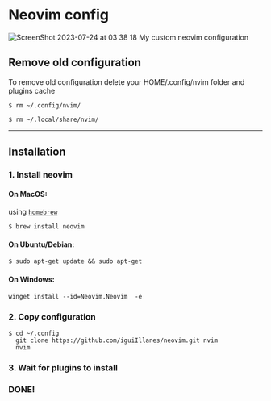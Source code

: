 # Neovim config
![ScreenShot 2023-07-24 at 03 38 18](https://github.com/iguiIllanes/neovim/assets/22847626/412c54b8-83db-456a-adb5-111eabc7f32b)
My custom neovim configuration

## Remove old configuration
To remove old configuration delete your HOME/.config/nvim folder and plugins cache
```
$ rm ~/.config/nvim/
```
```
$ rm ~/.local/share/nvim/
```
---
## Installation
### 1. Install neovim
#### On MacOS:
using [`homebrew`](https://brew.sh/index_es)
```
$ brew install neovim
```
#### On Ubuntu/Debian:
```
$ sudo apt-get update && sudo apt-get 
```
#### On Windows:
```
winget install --id=Neovim.Neovim  -e
```
### 2. Copy configuration
```
$ cd ~/.config
  git clone https://github.com/iguiIllanes/neovim.git nvim
  nvim
```
### 3. Wait for plugins to install
### DONE!
